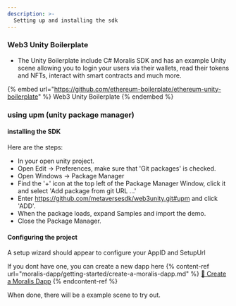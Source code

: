 ```yaml
---
description: >-
  Setting up and installing the sdk
---
```


### Web3 Unity Boilerplate

- The Unity Boilerplate include C# Moralis SDK and has an example Unity scene allowing you to login your users via their wallets, read their tokens and NFTs, interact with smart contracts and much more.

{% embed url="https://github.com/ethereum-boilerplate/ethereum-unity-boilerplate" %}
Web3 Unity Boilerplate
{% endembed %}

### using upm (unity package manager)

#### installing the SDK

Here are the steps:

- In your open unity project.
- Open Edit -> Preferences, make sure that 'Git packages' is checked.
- Open Windows -> Package Manager
- Find the '+' icon at the top left of the Package Manager Window, click it and select 'Add package from git URL ...'
- Enter https://github.com/metaversesdk/web3unity.git#upm and click 'ADD'.
- When the package loads, expand Samples and import the demo.
- Close the Package Manager.

#### Configuring the project

A setup wizard should appear to configure your AppID and SetupUrl

If you dont have one, you can create a new dapp here
{% content-ref url="moralis-dapp/getting-started/create-a-moralis-dapp.md" %}
[🚀 Create a Moralis Dapp](moralis-dapp/getting-started/create-a-moralis-dapp.md)
{% endcontent-ref %}

When done, there will be a example scene to try out.
